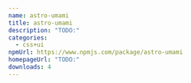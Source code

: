 ```yaml
---
name: astro-umami
title: astro-umami
description: "TODO:"
categories:
  - css+ui
npmUrl: https://www.npmjs.com/package/astro-umami
homepageUrl: "TODO:"
downloads: 4
---
```


